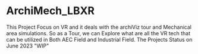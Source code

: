 # ArchiMech_LBXR
This Project Focus on VR and it deals with the archiViz tour and Mechanical area simulations. So as a Tour, we can Explore what are all the VR tech that can be utilized in Both AEC Field and Industrial Field.
The Projects Status on June  2023 "WIP"
